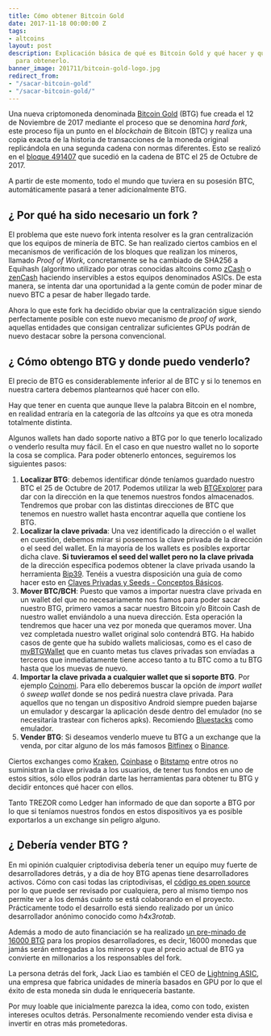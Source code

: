 ```yaml
---
title: Cómo obtener Bitcoin Gold
date: 2017-11-18 00:00:00 Z
tags:
- altcoins
layout: post
description: Explicación básica de qué es Bitcoin Gold y qué hacer y que no hacer
  para obtenerlo.
banner_image: 201711/bitcoin-gold-logo.jpg
redirect_from:
- "/sacar-bitcoin-gold"
- "/sacar-bitcoin-gold/"
---
```


Una nueva criptomoneda denominada [Bitcoin Gold](https://bitcoingold.org/) (BTG) fue creada el 12 de Noviembre de 2017 mediante el proceso que se denomina *hard fork*, este proceso fija un punto en el *blockchain* de Bitcoin (BTC) y realiza una copia exacta de la historia de transacciones de la moneda original replicándola en una segunda cadena con normas diferentes. Esto se realizó en el [bloque 491407](https://blockchain.info/block/000000000000000000e5438564434edaf41e63829a637521a96235adf4653e1b) que sucedió en la cadena de BTC el 25 de Octubre de 2017.

A partir de este momento, todo el mundo que tuviera en su posesión BTC, automáticamente pasará a tener adicionalmente BTG.


<!--more-->

## ¿ Por qué ha sido necesario un fork ?

El problema que este nuevo fork intenta resolver es la gran centralización que los equipos de minería de BTC. Se han realizado ciertos cambios en el mecanismos de verificación de los bloques que realizan los mineros, llamado *Proof of Work*, concretamente se ha cambiado de SHA256 a Equihash (algoritmo utilizado por otras conocidas altcoins como <a rel="nofollow" href="https://z.cash/">zCash</a> o <a rel="nofollow" href="https://zensystem.io/)">zenCash</a> haciendo inservibles a estos equipos denominados ASICs. De esta manera, se intenta dar una oportunidad a la gente común de poder minar de nuevo BTC a pesar de haber llegado tarde.

Ahora lo que este fork ha decidido obviar que la centralización sigue siendo perfectamente posible con este nuevo mecanismo de *proof of work*, aquellas entidades que consigan centralizar suficientes GPUs podrán de nuevo destacar sobre la persona convencional.

## ¿ Cómo obtengo BTG y donde puedo venderlo?

El precio de BTG es considerablemente inferior al de BTC y si lo tenemos en nuestra cartera debemos plantearnos qué hacer con ello.

Hay que tener en cuenta que aunque lleve la palabra Bitcoin en el nombre, en realidad entraría en la categoría de las *altcoins* ya que es otra moneda totalmente distinta.

Algunos wallets han dado soporte nativo a BTG por lo que tenerlo localizado o venderlo resulta muy fácil. En el caso en que nuestro wallet no lo soporte la cosa se complica. Para poder obtenerlo entonces, seguiremos los siguientes pasos:

1.  **Localizar BTG**: debemos identificar dónde teníamos guardado nuestro BTC el 25 de Octubre de 2017. Podemos utilizar la web <a rel="nofollow" href="https://btgexplorer.com">BTGExplorer</a> para dar con la dirección en la que tenemos nuestros fondos almacenados. Tendremos que probar con las distintas direcciones de BTC que tenemos en nuestro wallet hasta encontrar aquella que contiene los BTG.
2.  **Localizar la clave privada**: Una vez identificado la dirección o el wallet en cuestión, debemos mirar si poseemos la clave privada de la dirección o el seed del wallet. En la mayoría de los wallets es posibles exportar dicha clave.
**Si tuvieramos el seed del wallet pero no la clave privada** de la dirección específica podemos obtener la clave privada usando la herramienta <a rel="nofollow" href="https://github.com/iancoleman/bip39">Bip39</a>. Tenéis a vuestra disposición una guía de como hacer esto en [Claves Privadas y Seeds - Conceptos Básicos](/clave-privada-vs-seed/).
3.  **Mover BTC/BCH**: Puesto que vamos a importar nuestra clave privada en un wallet del que no necesariamente nos fiamos para poder sacar nuestro BTG, primero vamos a sacar nuestro Bitcoin y/o Bitcoin Cash de nuestro wallet enviándolo a una nueva dirección. Esta operación la tendremos que hacer una vez por moneda que queramos mover. Una vez completada nuestro wallet original solo contendrá BTG. Ha habido casos de gente que ha subido wallets maliciosas, como es el caso de <a rel="nofollow" href="https://www.reddit.com/r/btc/comments/7dsmvd/my_analysis_of_the_1_million_usd_mybtgwalletcom/">myBTGWallet</a> que en cuanto metas tus claves privadas son envíadas a terceros que inmediatamente tiene acceso tanto a tu BTC como a tu BTG hasta que los muevas de nuevo.
4.  **Importar la clave privada a cualquier wallet que si soporte BTG**. Por ejemplo <a rel="nofollow" href="https://coinomi.com/">Coinomi</a>. Para ello deberemos buscar la opción de *import wallet* ó *sweep wallet* donde se nos pedirá nuestra clave privada. Para aquellos que no tengan un dispositivo Android siempre pueden bajarse un emulador y descargar la aplicación desde dentro del emulador (no se necesitaría trastear con ficheros apks).  Recomiendo <a rel="nofollow" href="https://www.bluestacks.com/es/index.html">Bluestacks</a> como emulador.
6. **Vender BTG**: Si deseamos venderlo mueve tu BTG a un exchange que la venda, por citar alguno de los más famosos <a rel="nofollow" href="https://www.bitfinex.com">Bitfinex</a> o <a rel="nofollow" href="https://www.binance.com/es/register?ref=11317062">Binance</a>.

Ciertos exchanges como <a rel="nofollow" href="https://www.kraken.com/">Kraken</a>, <a rel="nofollow" href="https://www.coinbase.com/join/52f9eda19f27be821400004e">Coinbase</a> o <a rel="nofollow" href="https://www.bitstamp.net/ref/00zetsvGCLkDqtqH/">Bitstamp</a> entre otros no suministran la clave privada a los usuarios, de tener tus fondos en uno de estos sitios, sólo ellos podrán darte las herramientas para obtener tu BTG y decidir entonces qué hacer con ellos.

Tanto TREZOR como Ledger han informado de que dan soporte a BTG por lo que si teníamos nuestros fondos en estos dispositivos ya es posible exportarlos a un exchange sin peligro alguno.

## ¿ Debería vender BTG ?

En mi opinión cualquier criptodivisa debería tener un equipo muy fuerte de desarrolladores detrás, y a dia de hoy BTG apenas tiene desarrolladores activos. Cómo con casi todas las criptodivisas, el [código es open source](https://github.com/BTCGPU/BTCGPU) por lo que puede ser revisado por cualquiera, pero al mismo tiempo nos permite ver a los demás cuánto se está colaborando en el proyecto. Prácticamente todo el desarrollo está siendo realizado por un único desarrollador anónimo conocido como *h4x3rotab*.

Además a modo de auto financiación se ha realizado [un pre-minado de 16000 BTG](https://github.com/BTCGPU/BTCGPU/pull/2) para los propios desarrolladores, es decir, 16000 monedas que jamás serán entregadas a los mineros y que al precio actual de BTG ya convierte en millonarios a los responsables del fork.

La persona detrás del fork, Jack Liao es también el CEO de <a rel="nofollow" href="http://lightningasic.com/">Lightning ASIC</a>, una empresa que fabrica unidades de minería basados en GPU por lo que el éxito de esta moneda sin duda le enriquecería bastante.

Por muy loable que inicialmente parezca la idea, como con todo, existen intereses ocultos detrás. Personalmente recomiendo vender esta divisa e invertir en otras más prometedoras.




